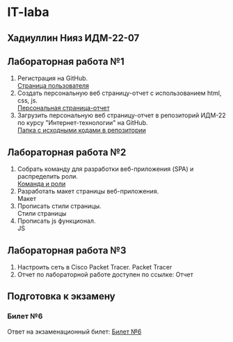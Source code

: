 # IT-laba

## Хадиуллин Нияз ИДМ-22-07

## Лабораторная работа №1

1.  Регистрация на GitHub.\
[Страница пользователя](https://github.com/Zjimu)
2.  Создать персональную веб страницу-отчет с использованием html, css, js.\
[Персональная страница-отчет](https://zjimu.github.io/IT-laba-website-/)
3.  Загрузить персональную веб страницу-отчет в репозиторий ИДМ-22 по курсу "Интернет-технологии" на GitHub.\
[Папка с исходными кодами в репозитории](https://github.com/Zjimu/IT-laba-website-)

## Лабораторная работа №2

1.  Собрать команду для разработки веб-приложения (SPA) и распределить роли.\
[Команда и роли](https://docs.google.com/spreadsheets/d/1ypxgDUpNsaAK5PH90dTfGKdtDnWaeEDWfupEbDokN6A/edit#gid=1327184368)
2.  Разработать макет страницы веб-приложения.\
Макет
3.  Прописать стили страницы.\
Стили страницы
4.  Прописать js функционал.\
JS

## Лабораторная работа №3

1.  Настроить сеть в Сisco Packet Tracer. Packet Tracer
2.  Отчет по лабораторной работе доступен по ссылке: Отчет

## Подготовка к экзамену
### Билет №6

Ответ на экзаменационный билет: [Билет №6](https://github.com/stankin/inet-2022/wiki/exam06)
